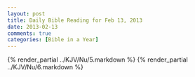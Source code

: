 ```yaml
---
layout: post
title: Daily Bible Reading for Feb 13, 2013
date: 2013-02-13
comments: true
categories: [Bible in a Year]
---
```

{% render_partial ../KJV/Nu/5.markdown %}
{% render_partial ../KJV/Nu/6.markdown %}
